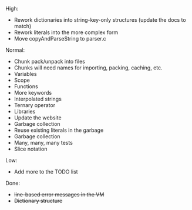 High:

* Rework dictionaries into string-key-only structures (update the docs to match)
* Rework literals into the more complex form
* Move copyAndParseString to parser.c

Normal:

* Chunk pack/unpack into files
* Chunks will need names for importing, packing, caching, etc.
* Variables
* Scope
* Functions
* More keywords
* Interpolated strings
* Ternary operator
* Libraries
* Update the website
* Garbage collection
* Reuse existing literals in the garbage
* Garbage collection
* Many, many, many tests
* Slice notation

Low:

* Add more to the TODO list

Done:

* ~~line-based error messages in the VM~~
* ~~Dictionary structure~~
